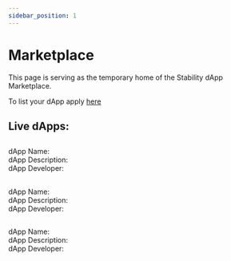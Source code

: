 ```yaml
---
sidebar_position: 1
---
```


# Marketplace

This page is serving as the temporary home of the Stability dApp Marketplace. 

To list your dApp apply [here](https://forms.gle/oQbHUj6SJ1qxfFAZ7)

## Live dApps: 
## 
dApp Name:  
dApp Description:  
dApp Developer:  
##  
dApp Name:  
dApp Description:  
dApp Developer:  
##  
dApp Name:  
dApp Description:  
dApp Developer:  
